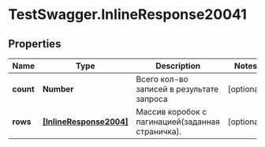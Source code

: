 # TestSwagger.InlineResponse20041

## Properties

Name | Type | Description | Notes
------------ | ------------- | ------------- | -------------
**count** | **Number** | Всего кол-во записей в результате запроса | [optional] 
**rows** | [**[InlineResponse2004]**](InlineResponse2004.md) | Массив коробок c пагинацией(заданная страничка). | [optional] 


